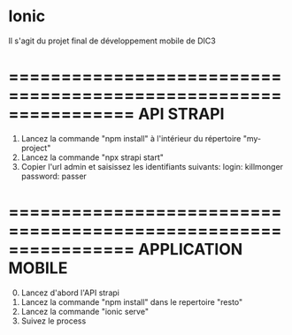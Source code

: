 # Ionic
Il s'agit du projet final de développement mobile de DIC3

================================================================
                         API STRAPI
================================================================
                      
1) Lancez la commande "npm install" à l'intérieur du répertoire
"my-project"
2) Lancez la commande "npx strapi start"
3) Copier l'url admin et saisissez les identifiants suivants:
   login: killmonger
   password: passer
   
  
================================================================
                    APPLICATION MOBILE
================================================================

0) Lancez d'abord l'API strapi
1) Lancez la commande "npm install" dans le repertoire "resto"
2) Lancez la commande "ionic serve"
3) Suivez le process
